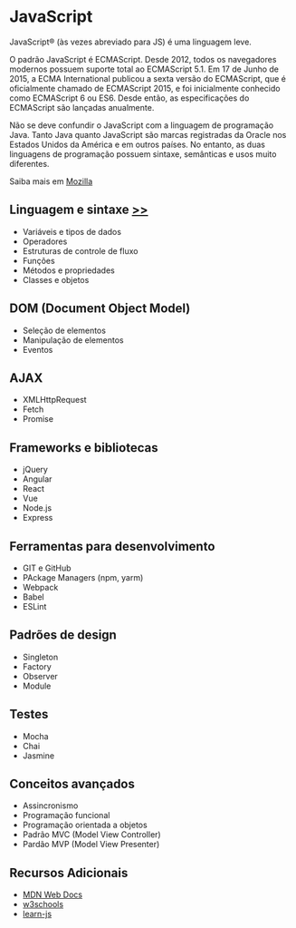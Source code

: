 # JavaScript

JavaScript® (às vezes abreviado para JS) é uma linguagem leve.

O padrão JavaScript é ECMAScript. Desde 2012, todos os navegadores modernos possuem suporte total ao ECMAScript 5.1. Em 17 de Junho de 2015, a ECMA International publicou a sexta versão do ECMAScript, que é oficialmente chamado de ECMAScript 2015, e foi inicialmente conhecido como ECMAScript 6 ou ES6. Desde então, as especificações do ECMAScript são lançadas anualmente.

Não se deve confundir o JavaScript com a linguagem de programação Java. Tanto Java quanto JavaScript são marcas registradas da Oracle nos Estados Unidos da América e em outros países. No entanto, as duas linguagens de programação possuem sintaxe, semânticas e usos muito diferentes.

Saiba mais em [Mozilla](https://developer.mozilla.org/pt-BR/docs/Web/JavaScript)


## Linguagem e sintaxe [>>](./linguagem_sintaxe.md)

- Variáveis e tipos de dados
- Operadores
- Estruturas de controle de fluxo
- Funções
- Métodos e propriedades
- Classes e objetos


## DOM (Document Object Model)

- Seleção de elementos
- Manipulação de elementos
- Eventos


## AJAX

- XMLHttpRequest
- Fetch
- Promise


## Frameworks e bibliotecas

- jQuery
- Angular
- React
- Vue
- Node.js
- Express


## Ferramentas para desenvolvimento

- GIT e GitHub
- PAckage Managers (npm, yarm)
- Webpack
- Babel
- ESLint


## Padrões de design

- Singleton
- Factory
- Observer
- Module


## Testes

- Mocha
- Chai
- Jasmine


## Conceitos avançados

- Assincronismo
- Programação funcional
- Programação orientada a objetos
- Padrão MVC (Model View Controller)
- Pardão MVP (Model View Presenter)


## Recursos Adicionais

- [MDN Web Docs](https://developer.mozilla.org/pt-BR/docs/Web/JavaScript)
- [w3schools](https://www.w3schools.com/js/default.asp)
- [learn-js](https://www.learn-js.org/en/)